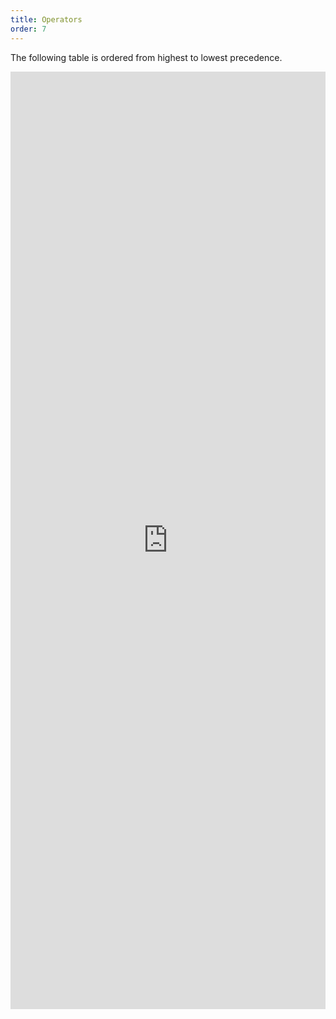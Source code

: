 ```yaml
---
title: Operators
order: 7
---
```


The following table is ordered from highest to lowest precedence.

<iframe 
  frameborder="0"
  src="https://www.yuque.com/apsarasx/yqfyb3/ldm8sg?inner=9iWVf"
  style="width:100%;min-height: 1500px;"
>
</iframe>
